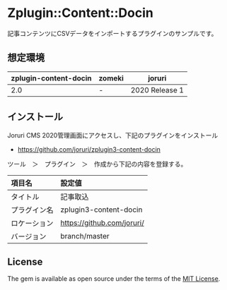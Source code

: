 # Zplugin::Content::Docin

記事コンテンツにCSVデータをインポートするプラグインのサンプルです。

## 想定環境

| zplugin-content-docin | zomeki | joruri |
| ---- | ---- | ---- |
| 2.0 | - | 2020 Release 1 |

## インストール

Joruri CMS 2020管理画面にアクセスし、下記のプラグインをインストール

* https://github.com/joruri/zplugin3-content-docin

ツール　＞　プラグイン　＞　作成から下記の内容を登録する。

|項目名|設定値|
|:----------|:---------------|
|タイトル|記事取込|
|プラグイン名|zplugin3-content-docin|
|ロケーション|https://github.com/joruri/|
|バージョン|branch/master|

## License

The gem is available as open source under the terms of the [MIT License](http://opensource.org/licenses/MIT).
